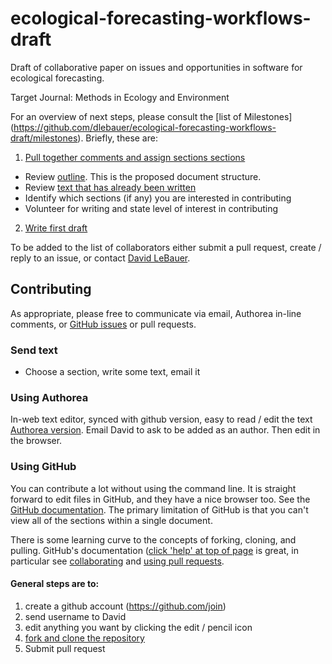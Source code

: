 ecological-forecasting-workflows-draft
======================================

Draft of collaborative paper on issues and opportunities in software for ecological forecasting.

Target Journal: Methods in Ecology and Environment 

For an overview of next steps, please consult the [list of  Milestones] (https://github.com/dlebauer/ecological-forecasting-workflows-draft/milestones). Briefly, these are:


1. [Pull together comments and assign sections sections](https://github.com/dlebauer/ecological-forecasting-workflows-draft/milestones/Pull%20together%20comments%20and%20assign%20sections)
 * Review [outline](https://github.com/dlebauer/ecological-forecasting-workflows-draft/blob/master/Outline.md). This is the proposed document structure.
 * Review [text that has already been written](https://authorea.com/users/5574/articles/6752/#article-paragraph-abstract__dot__md)
 * Identify which sections (if any) you are interested in contributing
 * Volunteer for writing and state level of interest in contributing
2. [Write first draft](https://github.com/dlebauer/ecological-forecasting-workflows-draft/milestones/first%20draft%20of%20paper)

To be added to the list of collaborators either submit a pull request, create / reply to an issue, or contact [David LeBauer](https://github.com/dlebauer). 

## Contributing 

As appropriate, please free to communicate via email, Authorea in-line comments, or [GitHub issues](https://github.com/dlebauer/ecological-forecasting-workflows-draft/issues) or pull requests.

### Send text

* Choose a section, write some text, email it

### Using Authorea

In-web text editor, synced with github version, easy to read / edit the text [Authorea version](https://authorea.com/users/5574/articles/6752/_show_article). Email David to ask to be added as an author. Then edit in the browser. 

### Using GitHub

You can contribute a lot without using the command line. It is straight forward to edit files in GitHub, and they have a nice browser too. See the [GitHub documentation](https://help.github.com/articles/editing-files-in-another-user-s-repository). The primary limitation of GitHub is that you can't view all of the sections within a single document.

 There is some learning curve to the concepts of forking, cloning, and pulling. GitHub's documentation ([click 'help' at top of page](https://help.github.com/) is great, in particular see  [collaborating](https://help.github.com/categories/63/articles) and [using pull requests](https://help.github.com/articles/using-pull-requests).
 
#### General steps are to:

1. create a github account (https://github.com/join)
2. send username to David
3. edit anything you want by clicking the edit / pencil icon
4. [fork and clone the repository](https://github.com/dlebauer/ecological-forecasting-workflows-draft/fork)
5. Submit pull request

